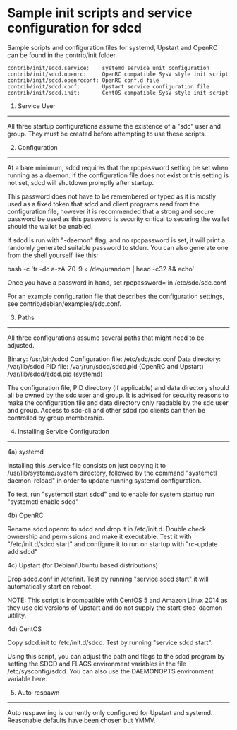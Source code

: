 Sample init scripts and service configuration for sdcd
==========================================================

Sample scripts and configuration files for systemd, Upstart and OpenRC
can be found in the contrib/init folder.

    contrib/init/sdcd.service:    systemd service unit configuration
    contrib/init/sdcd.openrc:     OpenRC compatible SysV style init script
    contrib/init/sdcd.openrcconf: OpenRC conf.d file
    contrib/init/sdcd.conf:       Upstart service configuration file
    contrib/init/sdcd.init:       CentOS compatible SysV style init script

1. Service User
---------------------------------

All three startup configurations assume the existence of a "sdc" user
and group.  They must be created before attempting to use these scripts.

2. Configuration
---------------------------------

At a bare minimum, sdcd requires that the rpcpassword setting be set
when running as a daemon.  If the configuration file does not exist or this
setting is not set, sdcd will shutdown promptly after startup.

This password does not have to be remembered or typed as it is mostly used
as a fixed token that sdcd and client programs read from the configuration
file, however it is recommended that a strong and secure password be used
as this password is security critical to securing the wallet should the
wallet be enabled.

If sdcd is run with "-daemon" flag, and no rpcpassword is set, it will
print a randomly generated suitable password to stderr.  You can also
generate one from the shell yourself like this:

bash -c 'tr -dc a-zA-Z0-9 < /dev/urandom | head -c32 && echo'

Once you have a password in hand, set rpcpassword= in /etc/sdc/sdc.conf

For an example configuration file that describes the configuration settings,
see contrib/debian/examples/sdc.conf.

3. Paths
---------------------------------

All three configurations assume several paths that might need to be adjusted.

Binary:              /usr/bin/sdcd
Configuration file:  /etc/sdc/sdc.conf
Data directory:      /var/lib/sdcd
PID file:            /var/run/sdcd/sdcd.pid (OpenRC and Upstart)
                     /var/lib/sdcd/sdcd.pid (systemd)

The configuration file, PID directory (if applicable) and data directory
should all be owned by the sdc user and group.  It is advised for security
reasons to make the configuration file and data directory only readable by the
sdc user and group.  Access to sdc-cli and other sdcd rpc clients
can then be controlled by group membership.

4. Installing Service Configuration
-----------------------------------

4a) systemd

Installing this .service file consists on just copying it to
/usr/lib/systemd/system directory, followed by the command
"systemctl daemon-reload" in order to update running systemd configuration.

To test, run "systemctl start sdcd" and to enable for system startup run
"systemctl enable sdcd"

4b) OpenRC

Rename sdcd.openrc to sdcd and drop it in /etc/init.d.  Double
check ownership and permissions and make it executable.  Test it with
"/etc/init.d/sdcd start" and configure it to run on startup with
"rc-update add sdcd"

4c) Upstart (for Debian/Ubuntu based distributions)

Drop sdcd.conf in /etc/init.  Test by running "service sdcd start"
it will automatically start on reboot.

NOTE: This script is incompatible with CentOS 5 and Amazon Linux 2014 as they
use old versions of Upstart and do not supply the start-stop-daemon uitility.

4d) CentOS

Copy sdcd.init to /etc/init.d/sdcd. Test by running "service sdcd start".

Using this script, you can adjust the path and flags to the sdcd program by
setting the SDCD and FLAGS environment variables in the file
/etc/sysconfig/sdcd. You can also use the DAEMONOPTS environment variable here.

5. Auto-respawn
-----------------------------------

Auto respawning is currently only configured for Upstart and systemd.
Reasonable defaults have been chosen but YMMV.
